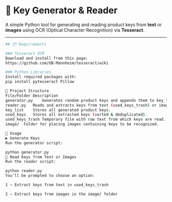 # 🔑 Key Generator & Reader

A simple Python tool for generating and reading product keys from **text** or **images** using OCR (Optical Character Recognition) via **Tesseract**.

---
```bash
## 📦 Requirements

### Tesseract OCR  
Download and install from this page:  
https://github.com/UB-Mannheim/tesseract/wiki

### Python Libraries  
Install required packages with:
pip install pytesseract Pillow

📁 Project Structure
File/Folder	Description
generator.py	Generates random product keys and appends them to key_list.
reader.py	Reads and extracts keys from text (used_keys_trash) or images.
key_list	Stores all generated product keys.
used_keys	Stores all extracted keys (sorted & deduplicated).
used_keys_trash	Temporary file with raw text from which keys are read.
image/	Folder for placing images containing keys to be recognized.

📌 Usage
▶️ Generate Keys
Run the generator script:

python generator.py
🧾 Read Keys from Text or Images
Run the reader script:

python reader.py
You’ll be prompted to choose an option:

1 — Extract keys from text in used_keys_trash

2 — Extract keys from images in the image/ folder
